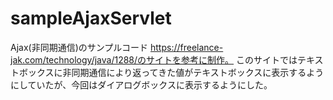 # sampleAjaxServlet
Ajax(非同期通信)のサンプルコード
https://freelance-jak.com/technology/java/1288/のサイトを参考に制作。
このサイトではテキストボックスに非同期通信により返ってきた値がテキストボックスに表示するようにしていたが、今回はダイアログボックスに表示するようにした。
